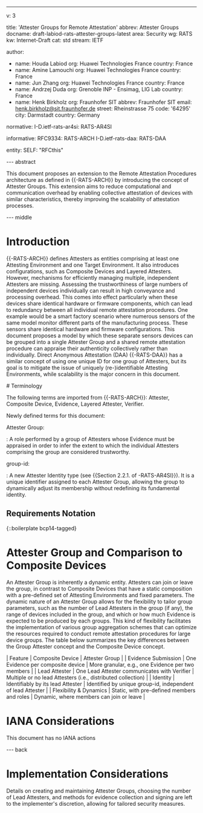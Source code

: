 ---
v: 3

title: 'Attester Groups for Remote Attestation'
abbrev: Attester Groups
docname: draft-labiod-rats-attester-groups-latest
area: Security
wg: RATS
kw: Internet-Draft
cat: std
stream: IETF

author:
- name: Houda Labiod
  org: Huawei Technologies France
  country: France
- name: Amine Lamouchi
  org: Huawei Technologies France
  country: France
- name: Jun Zhang
  org: Huawei Technologies France
  country: France
- name: Andrzej Duda
  org: Grenoble INP - Ensimag, LIG Lab
  country: France
- name: Henk Birkholz
  org: Fraunhofer SIT
  abbrev: Fraunhofer SIT
  email: henk.birkholz@sit.fraunhofer.de
  street: Rheinstrasse 75
  code: '64295'
  city: Darmstadt
  country: Germany

normative:
  I-D.ietf-rats-ar4si: RATS-AR4SI

informative:
  RFC9334: RATS-ARCH
  I-D.ietf-rats-daa: RATS-DAA

entity:
  SELF: "RFCthis"

--- abstract

This document proposes an extension to the Remote Attestation Procedures architecture as defined in {{-RATS-ARCH}} by introducing the concept of Attester Groups.
This extension aims to reduce computational and communication overhead by enabling collective attestation of devices with similar characteristics, thereby improving the scalability of attestation processes.

--- middle

# Introduction

{{-RATS-ARCH}} defines Attesters as entities comprising at least one Attesting Environment and one Target Environment.
It also introduces configurations, such as Composite Devices and Layered Attesters.
However, mechanisms for efficiently managing multiple, independent Attesters are missing.
Assessing the trustworthiness of large numbers of independent devices individually can result in high conveyance and processing overhead.
This comes into effect particularly when these devices share identical hardware or firmware components, which can lead to redundancy between all individual remote attestation procedures.
One example would be a smart factory scenario where numerous sensors of the same model monitor different parts of the manufacturing process.
These sensors share identical hardware and firmware configurations.
This document proposes a model by which these separate sensors devices can be grouped into a single Attester Group and a shared remote attestation procedure can appraise their authenticity collectively rather than individually.
Direct Anonymous Attestation (DAA) {{-RATS-DAA}} has a similar concept of using one unique ID for one group of Attesters, but its goal is to mitigate the issue of uniquely (re-)identifiable Attesting Environments, while scalability is the major concern in this document.

# Terminology

The following terms are imported from {{-RATS-ARCH}}: Attester, Composite Device, Evidence, Layered Attester, Verifier.

Newly defined terms for this document:

Attester Group:

: A role performed by a group of Attesters whose Evidence must be appraised in order to infer the extent to which the individual Attesters comprising the group are considered trustworthy.

group-id:

: A new Attester Identity type (see {{Section 2.2.1. of -RATS-AR4SI}}).
It is a unique identifier assigned to each Attester Group, allowing the group to dynamically adjust its membership without redefining its fundamental identity.

## Requirements Notation

{::boilerplate bcp14-tagged}

# Attester Group and Comparison to Composite Devices

An Attester Group is inherently a dynamic entity.
Attesters can join or leave the group, in contrast to Composite Devices that have a static composition with a pre-defined set of Attesting Environments and fixed parameters.
The dynamic nature of an Attester Group allows for the flexibility to tailor group parameters, such as the number of Lead Attesters in the group (if any), the range of devices included in the group, and which or how much Evidence is expected to be produced by each groups.
This kind of flexibility facilitates the implementation of various group aggregation schemes that can optimize the resources required to conduct remote attestation procedures for large device groups.
The table below summarizes the key differences between the Group Attester concept and the Composite Device concept.



| Feature | Composite Device | Attester Group |
| Evidence Submission | One Evidence per composite device | More granular, e.g., one Evidence per two members |
| Lead Attester | One Lead Attester communicates with Verifier | Multiple or no lead Attesters (i.e., distributed collection) |
| Identity | Identifiably by its lead Attester | Identified by unique group-id, independent of lead Attester |
| Flexibility & Dynamics | Static, with pre-defined members and roles | Dynamic, where members can join or leave |

# IANA Considerations

This document has no IANA actions

--- back

# Implementation Considerations

Details on creating and maintaining Attester Groups, choosing the number of Lead Attesters, and methods for evidence collection and signing are left to the implementer's discretion, allowing for tailored security measures.
